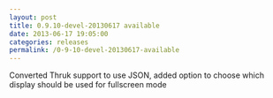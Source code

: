 ```yaml
---
layout: post
title: 0.9.10-devel-20130617 available
date: 2013-06-17 19:05:00
categories: releases
permalink: /0-9-10-devel-20130617-available
---
```


Converted Thruk support to use JSON, added option to choose which display should be used for fullscreen mode


